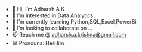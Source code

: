 - 👋 Hi, I’m Adharsh A K
- 👀 I’m interested in Data Analytics
- 🌱 I’m currently learning Python,SQL,Excel,PowerBi
- 💞️ I’m looking to collaborate on ...
- 📫 Reach me @ adharsh.a.krishna@gmail.com
- 😄 Pronouns: He/Him
<!---
adharsh-ak/adharsh-ak is a ✨ special ✨ repository because its `README.md` (this file) appears on your GitHub profile.
You can click the Preview link to take a look at your changes.
--->
